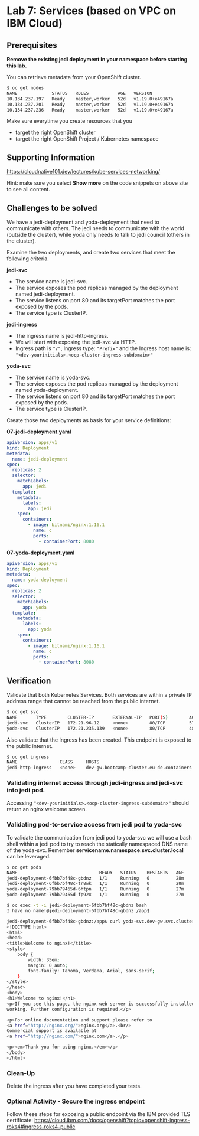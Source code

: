 # Lab 7: Services (based on VPC on IBM Cloud)

## Prerequisites

**Remove the existing jedi deployment in your namespace before starting this lab.**

You can retrieve metadata from your OpenShift cluster.

```bash
$ oc get nodes
NAME             STATUS   ROLES           AGE   VERSION
10.134.237.197   Ready    master,worker   52d   v1.19.0+e49167a
10.134.237.201   Ready    master,worker   52d   v1.19.0+e49167a
10.134.237.236   Ready    master,worker   52d   v1.19.0+e49167a
```

Make sure everytime you create resources that you

- target the right OpenShift cluster
- target the right OpenShift Project / Kubernetes namespace

## Supporting Information

https://cloudnative101.dev/lectures/kube-services-networking/

Hint: make sure you select **Show more** on the code snippets on above site to see all content.

## Challenges to be solved

We have a jedi-deployment and yoda-deployment that need to communicate with others. The jedi needs to communicate with the world (outside the cluster), while yoda only needs to talk to jedi council (others in the cluster).

Examine the two deployments, and create two services that meet the following criteria.

**jedi-svc**

- The service name is jedi-svc.
- The service exposes the pod replicas managed by the deployment named jedi-deployment.
- The service listens on port 80 and its targetPort matches the port exposed by the pods.
- The service type is ClusterIP.

**jedi-ingress**

- The ingress name is jedi-http-ingress.
- We will start with exposing the jedi-svc via HTTP.
- Ingress path is `"/"`, Ingress type: `"Prefix"` and the Ingress host name is: `"<dev-yourinitials>.<ocp-cluster-ingress-subdomain>"`


**yoda-svc**

- The service name is yoda-svc.
- The service exposes the pod replicas managed by the deployment named yoda-deployment.
- The service listens on port 80 and its targetPort matches the port exposed by the pods.
- The service type is ClusterIP.

Create those two deployments as basis for your service definitions:

**07-jedi-deployment.yaml**

```yaml
apiVersion: apps/v1
kind: Deployment
metadata:
  name: jedi-deployment
spec:
  replicas: 2
  selector:
    matchLabels:
      app: jedi
  template:
    metadata:
      labels:
        app: jedi
    spec:
      containers:
        - image: bitnami/nginx:1.16.1
          name: c
          ports:
            - containerPort: 8080
```

**07-yoda-deployment.yaml**

```yaml
apiVersion: apps/v1
kind: Deployment
metadata:
  name: yoda-deployment
spec:
  replicas: 2
  selector:
    matchLabels:
      app: yoda
  template:
    metadata:
      labels:
        app: yoda
    spec:
      containers:
        - image: bitnami/nginx:1.16.1
          name: c
          ports:
            - containerPort: 8080
```

## Verification

Validate that both Kubernetes Services. Both services are within a private IP address range that cannot be reached from the public internet.

```bash
$ oc get svc
NAME       TYPE        CLUSTER-IP       EXTERNAL-IP   PORT(S)        AGE
jedi-svc   ClusterIP   172.21.96.12     <none>        80/TCP         57s
yoda-svc   ClusterIP   172.21.235.139   <none>        80/TCP         48s
```

Also validate that the Ingress has been created. This endpoint is exposed to the public internet.

```bash
$ oc get ingress
NAME                CLASS     HOSTS                                                     PORTS
jedi-http-ingress   <none>    dev-gw.bootcamp-cluster.eu-de.containers.appdomain.cloud  80
```


### Validating internet access through jedi-ingress and jedi-svc into jedi pod.

Accessing `"<dev-yourinitials>.<ocp-cluster-ingress-subdomain>"` should return an nginx welcome screen.


### Validating pod-to-service access from jedi pod to yoda-svc

To validate the communication from jedi pod to yoda-svc we will use a bash shell within a jedi pod to try to reach the
statically namespaced DNS name of the yoda-svc. Remember **servicename.namespace.svc.cluster.local** can be leveraged.

```bash
$ oc get pods
NAME                               READY   STATUS    RESTARTS   AGE
jedi-deployment-6fbb7bf48c-gbdnz   1/1     Running   0          28m
jedi-deployment-6fbb7bf48c-tr8wk   1/1     Running   0          28m
yoda-deployment-79bb79465d-6htpn   1/1     Running   0          27m
yoda-deployment-79bb79465d-fp92x   1/1     Running   0          27m

$ oc exec -t -i jedi-deployment-6fbb7bf48c-gbdnz bash
I have no name!@jedi-deployment-6fbb7bf48c-gbdnz:/app$

jedi-deployment-6fbb7bf48c-gbdnz:/app$ curl yoda-svc.dev-gw.svc.cluster.local
<!DOCTYPE html>
<html>
<head>
<title>Welcome to nginx!</title>
<style>
    body {
        width: 35em;
        margin: 0 auto;
        font-family: Tahoma, Verdana, Arial, sans-serif;
    }
</style>
</head>
<body>
<h1>Welcome to nginx!</h1>
<p>If you see this page, the nginx web server is successfully installed and
working. Further configuration is required.</p>

<p>For online documentation and support please refer to
<a href="http://nginx.org/">nginx.org</a>.<br/>
Commercial support is available at
<a href="http://nginx.com/">nginx.com</a>.</p>

<p><em>Thank you for using nginx.</em></p>
</body>
</html>

```

### Clean-Up

Delete the ingress after you have completed your tests.

### Optional Activity - Secure the ingress endpoint

Follow these steps for exposing a public endpoint via the IBM provided TLS certificate: https://cloud.ibm.com/docs/openshift?topic=openshift-ingress-roks4#ingress-roks4-public